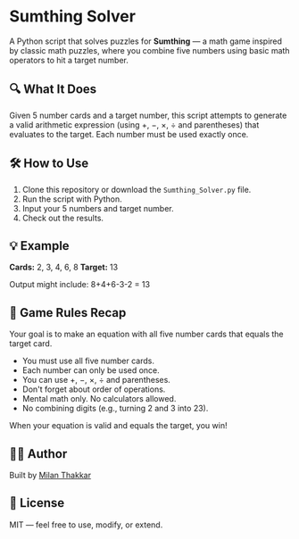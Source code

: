# Sumthing Solver

A Python script that solves puzzles for **Sumthing** — a math game inspired by classic math puzzles, where you combine five numbers using basic math operators to hit a target number.

## 🔍 What It Does

Given 5 number cards and a target number, this script attempts to generate a valid arithmetic expression (using +, −, ×, ÷ and parentheses) that evaluates to the target. Each number must be used exactly once.

## 🛠 How to Use

1. Clone this repository or download the `Sumthing_Solver.py` file.
2. Run the script with Python.
3. Input your 5 numbers and target number.
4. Check out the results. 

## 💡 Example
**Cards:** 2, 3, 4, 6, 8
**Target:** 13

Output might include: 8+4+6-3-2 = 13

## 🎯 Game Rules Recap
Your goal is to make an equation with all five number cards that equals the target card.

- You must use all five number cards.
- Each number can only be used once.
- You can use +, −, ×, ÷ and parentheses.
- Don't forget about order of operations.
- Mental math only. No calculators allowed.
- No combining digits (e.g., turning 2 and 3 into 23).

When your equation is valid and equals the target, you win!

## 👨‍💻 Author
Built by [Milan Thakkar](https://github.com/Mthakkar326)

## 🪪  License
MIT — feel free to use, modify, or extend.
